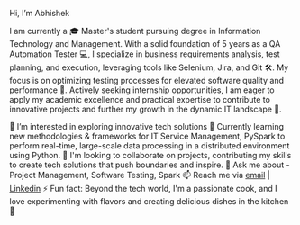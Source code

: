 Hi, I’m Abhishek

I am currently a 🎓 Master's student pursuing degree in Information Technology and Management. With a solid foundation of 5 years as a QA Automation Tester 💻,
I specialize in business requirements analysis, test planning, and execution, leveraging tools like Selenium, Jira, and Git 🛠️. My focus is on optimizing testing processes for elevated software quality and performance 🚀. 
Actively seeking internship opportunities, I am eager to apply my academic excellence and practical expertise to contribute to innovative projects and further my growth in the dynamic IT landscape 🤝.

👀 I’m interested in exploring innovative tech solutions
🌱 Currently learning new methodologies & frameworks for IT Service Management, PySpark to perform real-time, large-scale data processing in a distributed environment using Python.
💞️ I'm looking to collaborate on projects, contributing my skills to create tech solutions that push boundaries and inspire.
💬 Ask me about - Project Management, Software Testing, Spark
📫 Reach me via [email](mailto:aanand25@hawk.iit.edu) | [Linkedin](https://linkedin.com/anandavii)
⚡ Fun fact: Beyond the tech world, I'm a passionate cook, and I love experimenting with flavors and creating delicious dishes in the kitchen 🧩
